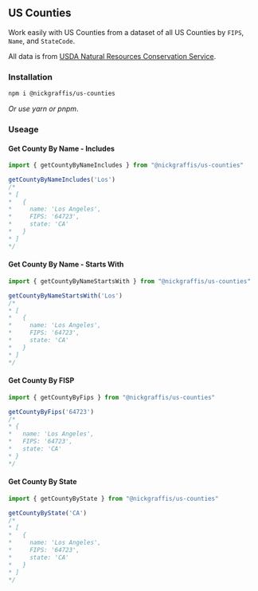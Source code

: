 ## US Counties

Work easily with US Counties from a dataset of all US Counties by `FIPS`, `Name`, and `StateCode`. 

All data is from [USDA Natural Resources Conservation Service](https://www.nrcs.usda.gov/wps/portal/nrcs/detail/national/home/?cid=nrcs143_013697).

### Installation

```bash
npm i @nickgraffis/us-counties
```

_Or use yarn or pnpm_.

### Useage

#### Get County By Name - Includes
```js
import { getCountyByNameIncludes } from "@nickgraffis/us-counties"

getCountyByNameIncludes('Los')
/*
* [
*   {
*     name: 'Los Angeles',
*     FIPS: '64723',
*     state: 'CA'
*   }
* ]
*/
```

#### Get County By Name - Starts With
```js
import { getCountyByNameStartsWith } from "@nickgraffis/us-counties"

getCountyByNameStartsWith('Los')
/*
* [
*   {
*     name: 'Los Angeles',
*     FIPS: '64723',
*     state: 'CA'
*   }
* ]
*/
```

#### Get County By FISP
```js
import { getCountyByFips } from "@nickgraffis/us-counties"

getCountyByFips('64723')
/*
* {
*   name: 'Los Angeles',
*   FIPS: '64723',
*   state: 'CA'
* }
*/
```

#### Get County By State
```js
import { getCountyByState } from "@nickgraffis/us-counties"

getCountyByState('CA')
/*
* [
*   {
*     name: 'Los Angeles',
*     FIPS: '64723',
*     state: 'CA'
*   }
* ]
*/
```


